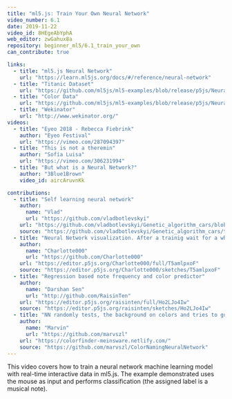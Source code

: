 ```yaml
---
title: "ml5.js: Train Your Own Neural Network"
video_number: 6.1
date: 2019-11-22
video_id: 8HEgeAbYphA
web_editor: zwGahux8a
repository: beginner_ml5/6.1_train_your_own
can_contribute: true

links:
  - title: "ml5.js Neural Network"
    url: "https://learn.ml5js.org/docs/#/reference/neural-network"
  - title: "Titanic Dataset"
    url: "https://github.com/ml5js/ml5-examples/blob/release/p5js/NeuralNetwork/NeuralNetwork_titanic/data/titanic_cleaned.csv"
  - title: "Color Data"
    url: "https://github.com/ml5js/ml5-examples/blob/release/p5js/NeuralNetwork/NeuralNetwork_color_classifier/data/colorData.json"
  - title: "Wekinator"
    url: "http://www.wekinator.org/"
videos:
  - title: "Eyeo 2018 - Rebecca Fiebrink"
    author: "Eyeo Festival"
    url: "https://vimeo.com/287094397"
  - title: "This is not a theremin"
    author: "Sofía Luisa"
    url: "https://vimeo.com/306231994"
  - title: "But what is a Neural Network?"
    author: "3Blue1Brown"
    video_id: aircAruvnKk

contributions:
  - title: "Self learning neural network"
    author:
      name: "Vlad"
      url: "https://github.com/vladbotlevskyi"
    url: "https://github.com/vladbotlevskyi/Genetic_algorithm_cars/blob/master/README.md"
    source: "https://github.com/vladbotlevskyi/Genetic_algorithm_cars/tree/master/Multilayer_perceptron_genetic_algorithm"
  - title: "Neural Network visualization. After a trainig wait for a while"
    author:
      name: "Charlotte000"
      url: "https://github.com/Charlotte000"
    url: "https://editor.p5js.org/Charlotte000/full/T5amlpxoF"
    source: "https://editor.p5js.org/Charlotte000/sketches/T5amlpxoF"
  - title: "Regression based note frequency and color predictor"
    author:
      name: "Darshan Sen"
      url: "http://github.com/RaisinTen"
    url: "https://editor.p5js.org/raisinten/full/Ho2LJo4Iw"
    source: "https://editor.p5js.org/raisinten/sketches/Ho2LJo4Iw"
  - title: "NN randomly tests, the background on colors and tries to guess the name"
    author:
      name: "Marvin"
      url: "https://github.com/marvszl"
    url: "https://colorfinder-meinsware.netlify.com/"
    source: "https://github.com/marvszl/ColorNamingNeuralNetwork"
---
```

This video covers how to train a neural network machine learning model with real-time interactive data in ml5.js. The example demonstrated uses the mouse as input and performs classification (the assigned label is a musical note).
